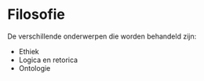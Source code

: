 # Filosofie

De verschillende onderwerpen die worden behandeld zijn:

- Ethiek 
- Logica en retorica
- Ontologie

